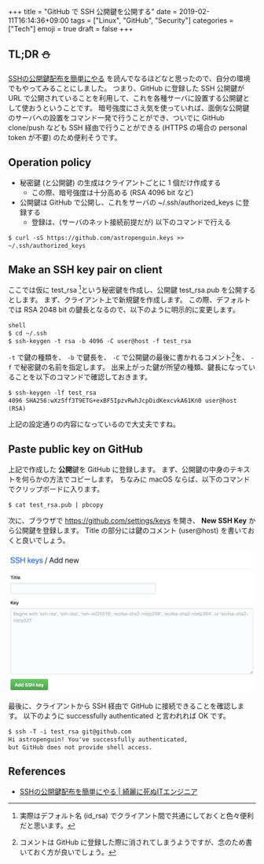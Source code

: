 +++
title = "GitHub で SSH 公開鍵を公開する"
date  = 2019-02-11T16:14:36+09:00
tags  = ["Linux", "GitHub", "Security"]
categories  = ["Tech"]
emoji = true
draft = false
+++

## TL;DR :snowman:

[SSHの公開鍵配布を簡単にやる](https://s8a.jp/distribution-of-ssh-key#%E9%9D%A2%E5%80%92%E3%81%AA%E5%85%AC%E9%96%8B%E9%8D%B5%E3%81%AE%E9%85%8D%E5%B8%83%E3%82%92%E7%B0%A1%E7%B4%A0%E5%8C%96%E3%81%99%E3%82%8B) を読んでなるほどなと思ったので、自分の環境でもやってみることにしました。
つまり、GitHub に登録した SSH 公開鍵が URL で公開されていることを利用して、これを各種サーバに設置する公開鍵として使おうということです。
暗号強度にさえ気を使っていれば、面倒な公開鍵のサーバへの設置をコマンド一発で行うことができ、ついでに GitHub clone/push なども SSH 経由で行うことができる (HTTPS の場合の personal token が不要) のため便利そうです。

## Operation policy

+ 秘密鍵 (と公開鍵) の生成はクライアントごとに 1 個だけ作成する
    - この際、暗号強度は十分高める (RSA 4096 bit など)
+ 公開鍵は GitHub で公開し、これをサーバの ~/.ssh/authorized_keys に登録する
    - 登録は、(サーバのネット接続前提だが) 以下のコマンドで行える

```shell
$ curl -sS https://github.com/astropenguin.keys >> ~/.ssh/authorized_keys
```

## Make an SSH key pair on client

ここでは仮に test_rsa [^1]という秘密鍵を作成し、公開鍵 test_rsa.pub を公開するとします。
まず、クライアント上で新規鍵を作成します。
この際、デフォルトでは RSA 2048 bit の鍵長となるので、以下のように明示的に変更します。

```
shell
$ cd ~/.ssh
$ ssh-keygen -t rsa -b 4096 -C user@host -f test_rsa
```

`-t` で鍵の種類を、 `-b` で鍵長を、 `-C` で公開鍵の最後に書かれるコメント[^2]を、 `-f` で秘密鍵の名前を指定します。
出来上がった鍵が所望の種類、鍵長になっていることを以下のコマンドで確認しておきます。

```shell
$ ssh-keygen -lf test_rsa
4096 SHA256:wXz5ff3T9ETG+exBF5IpzvRwhJcpOidKexcvkA61Kn0 user@host (RSA)
```

上記の設定通りの内容になっているので大丈夫ですね。

[^1]: 実際はデフォルト名 (id_rsa) でクライアント間で共通にしておくと色々便利だと思います。
[^2]: コメントは GitHub に登録した際に消されてしまうようですが、念のため書いておく方が良いでしょう。

## Paste public key on GitHub

上記で作成した **公開**鍵を GitHub に登録します。
まず、公開鍵の中身のテキストを何らかの方法でコピーします。
ちなみに macOS ならば、以下のコマンドでクリップボードに入ります。

```shell
$ cat test_rsa.pub | pbcopy
```

次に、ブラウザで https://github.com/settings/keys を開き、 **New SSH Key** から公開鍵を登録します。
Title の部分には鍵のコメント (user@host) を書いておくと良いでしょう。

![](new_ssh_key.png)

最後に、クライアントから SSH 経由で GitHub に接続できることを確認します。
以下のように successfully authenticated と言われれば OK です。

```shell
$ ssh -T -i test_rsa git@github.com
Hi astropenguin! You've successfully authenticated,
but GitHub does not provide shell access.
```

## References

+ [SSHの公開鍵配布を簡単にやる \| 綺麗に死ぬITエンジニア](https://s8a.jp/distribution-of-ssh-key#%E9%9D%A2%E5%80%92%E3%81%AA%E5%85%AC%E9%96%8B%E9%8D%B5%E3%81%AE%E9%85%8D%E5%B8%83%E3%82%92%E7%B0%A1%E7%B4%A0%E5%8C%96%E3%81%99%E3%82%8B)